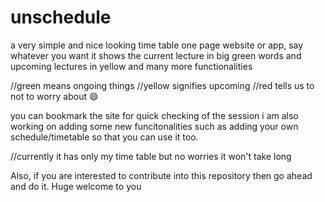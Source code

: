 # unschedule

a very simple and nice looking time table one page website or app,
say whatever you want 
it shows the current lecture in big green words and upcoming lectures in yellow and many more functionalities

//green means ongoing things
//yellow signifies upcoming
//red tells us to not to worry about 😄

you can bookmark the site for quick checking of the session
i am also working on adding some new funcitonalities such as adding your own schedule/timetable so that you can use it too. 

//currently it has only my time table but no worries it won't take long

Also,  if you are interested to contribute into this repository then go ahead and do it. Huge welcome to you
